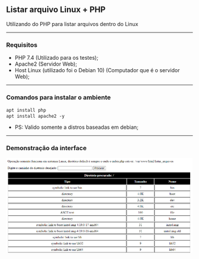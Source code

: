 ## Listar arquivo Linux + PHP

Utilizando do PHP para listar arquivos dentro do Linux

---

### Requisitos
* PHP 7.4 (Utilizado para os testes);
* Apache2 (Servidor Web);
* Host Linux (utilizado foi o Debian 10) (Computador que é o servidor Web);

---

### Comandos para instalar o ambiente
```
apt install php
apt install apache2 -y 
```
* PS: Valido somente a distros baseadas em debian;

---

### Demonstração da interface

![Exemplo da interface](exemplo.png)



